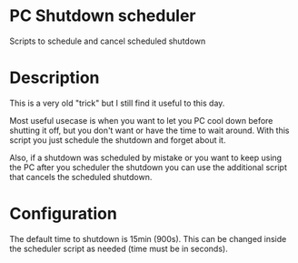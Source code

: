 # PC Shutdown scheduler
Scripts to schedule and cancel scheduled shutdown

# Description
This is a very old "trick" but I still find it useful to this day.

Most useful usecase is when you want to let you PC cool down before shutting it off, but you don't want or have the time to wait around.
With this script you just schedule the shutdown and forget about it.

Also, if a shutdown was scheduled by mistake or you want to keep using the PC after you scheduler the shutdown you can use the additional script that cancels the scheduled shutdown.

# Configuration
The default time to shutdown is 15min (900s). This can be changed inside the scheduler script as needed (time must be in seconds).
